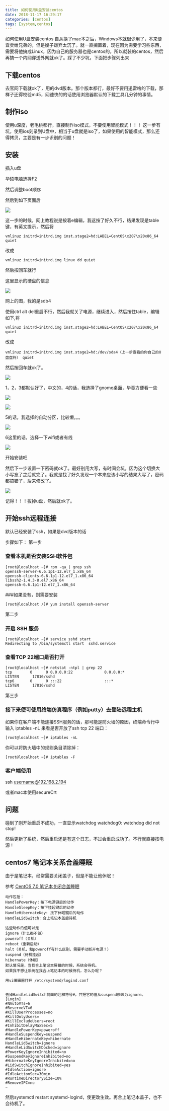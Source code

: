 ```yaml
---
title: 如何使用U盘安装centos
date: 2018-11-17 16:29:17
categories: [centos]
tags: [system,centos]
---
```


如何使用U盘安装centos
自从换了mac本之后，Windows本就很少用了，本来便宜卖给兄弟的，但是嫂子嫌弃太沉了。就一直搁置着，现在因为需要学习些东西，需要将他搞成Linux，因为自己的服务器也是centos的，所以就装的centos，然后再搞一个内网穿透外网就ok了。踩了不少坑，下面把步骤列出来
<!--more-->

## 下载centos

去官网下载就ok了，用的dvd版本。那个版本都行，最好不要用迅雷啥的下载，那样子还得校验md5，网速快的的话使用浏览器默认的下载工具几分钟的事情。

## 制作iso

使用u深度，老毛桃都行，直接制作iso模式，不要使用智能模式！！！
这一步有坑，使用ios刻录到U盘中，相当于u盘就是iso了，如果使用的智能模式，那么还得拷贝，主要是有一步识别的问题！

## 安装

插入u盘

华硕电脑选择F2

然后调整boot顺序

然后到如下页面后

![](https://i.loli.net/2019/11/03/mjHtOw854Zxpl2W.jpg)

这一步的时候，网上教程说是按着e编辑，我这按了好久不行，结果发现是table键，有英文提示，然后将

```
vmlinuz initrd=initrd.img inst.stage2=hd:LABEL=CentOS\x207\x20x86_64 quiet
```

改成

```
vmlinuz initrd=initrd.img linux dd quiet
```

然后按回车就行

这里显示的硬盘的信息

![](https://i.loli.net/2019/11/03/Kpq1XzO79BV2gjH.jpg)

网上的图，我的是sdb4

使用ctrl alt del重启不行，然后我就关了电源，继续进入，然后按住table，编辑如下,将

```
vmlinuz initrd=initrd.img inst.stage2=hd:LABEL=CentOS\x207\x20x86_64 quiet
```

改成

```
vmlinuz initrd=initrd.img inst.stage2=hd:/dev/sda4（上一步查看的你自己的U盘盘符） quiet
```

然后按回车就ok了。

![](https://i.loli.net/2019/11/03/Y5KpiVlrajkR6UI.jpg)

1，2，3都默认好了，中文的，4的话，我选择了gnome桌面，毕竟方便看一些

![](https://i.loli.net/2019/11/03/WqYJdy4cfPZHoUC.jpg)

![](https://i.loli.net/2019/11/03/g4wrv72SnjtHVXa.jpg)

5的话，我选择的自动分区，比较懒。。。

![](https://i.loli.net/2019/11/03/S51TngPbpxsLlwV.jpg)

6这里的话，选择一下wifi或者有线

![](https://i.loli.net/2019/11/03/OjuQm7grcZsSbil.jpg)

开始安装吧

然后下一步设置一下密码就ok了。最好别用大写，有时间会坑，因为这个切换大小写忘了之后就完了。我就是找了好久发现一个本来应该小写的结果大写了，密码都搞错了，后来修改了。

![](https://i.loli.net/2019/11/03/Zmzl1kPWEpL7CIs.jpg)

记得！！！拔掉u盘，然后就ok了。

## 开始ssh远程连接

默认已经安装了ssh，如果是dvd版本的话

步骤如下：
第一步

### 查看本机是否安装SSH软件包

```
[root@localhost ~]# rpm -qa | grep ssh
openssh-server-6.6.1p1-12.el7_1.x86_64
openssh-clients-6.6.1p1-12.el7_1.x86_64
libssh2-1.4.3-8.el7.x86_64
openssh-6.6.1p1-12.el7_1.x86_64
```

###如果没有，则需要安装

```
[root@localhost /]# yum install openssh-server
```

第二步

### 开启 SSH 服务

```
[root@localhost ~]# service sshd start
Redirecting to /bin/systemctl start  sshd.service
```

### 查看TCP 22端口是否打开

```
[root@localhost ~]# netstat -ntpl | grep 22
tcp        0      0 0.0.0.0:22              0.0.0.0:*               LISTEN      17816/sshd          
tcp6       0      0 :::22                   :::*                    LISTEN      17816/sshd
``` 

第三步

### 接下来便可使用终端仿真程序（例如putty）去登陆远程主机

如果你在客户端不能连接SSH服务的话，那可能是防火墙的原因，终端命令行中输入 iptables -nL 来看是否开放了ssh tcp 22 端口：

```
[root@localhost ~]# iptables -nL
```

你可以将防火墙中的规则条目清除掉：

```
[root@localhost ~]# iptables -F
```

### 客户端使用

ssh username@192.168.2.194 

或者mac本使用secureCrt

## 问题

碰到了刚开始重启不成功，一直显示watchdog watchdog0: watchdog did not stop!

然后更新了系统，然后重启还是有这个日志，不过会重启成功了。不行就直接按电源！

## centos7 笔记本关系合盖睡眠

由于是笔记本，经常需要关闭盖子，但是不能让他休眠！

参考 [CentOS 7.0 笔记本关闭合盖睡眠](https://blog.csdn.net/qq_34911465/article/details/70246193
)

```
动作包括：
HandlePowerKey：按下电源键后的动作
HandleSleepKey：按下挂起键后的动作
HandleHibernateKey: 按下休眠键后的动作
HandleLidSwitch：合上笔记本盖后待机

这些动作的值可以是
ignore（什么都不做）
poweroff（关机）
reboot（重新启动）
halt（关机，和poweroff有什么区别，需要手动断开电源？）
suspend（待机挂起）
hibernate（休眠）
默认情况是，当我合上笔记本屏幕的时候，系统会待机。
如果我不想让系统在我合上笔记本的时候待机，怎么办呢？

用vi编辑器打开 /etc/systemd/logind.conf


去掉HandleLidSwitch前面的注释符号#，并把它的值从suspend修改为ignore。
[Login]
#NAutoVTs=6
#ReserveVT=6
#KillUserProcesses=no
#KillOnlyUsers=
#KillExcludeUsers=root
#InhibitDelayMaxSec=5
#HandlePowerKey=poweroff
#HandleSuspendKey=suspend
#HandleHibernateKey=hibernate
HandleLidSwitch=ignore
#HandleLidSwitchDocked=ignore
#PowerKeyIgnoreInhibited=no
#SuspendKeyIgnoreInhibited=no
#HibernateKeyIgnoreInhibited=no
#LidSwitchIgnoreInhibited=yes
#IdleAction=ignore
#IdleActionSec=30min
#RuntimeDirectorySize=10%
#RemoveIPC=no
~         
```

然后systemctl restart systemd-logind，使更改生效。再合上笔记本盖子，也不会待机了。
